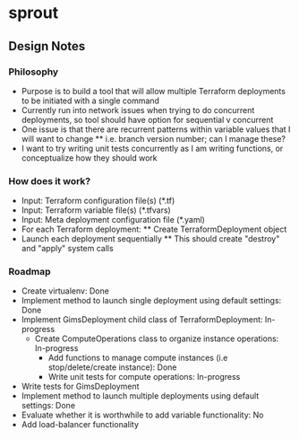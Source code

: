 # sprout

## Design Notes

### Philosophy
* Purpose is to build a tool that will allow multiple Terraform deployments to be initiated with a single command
* Currently run into network issues when trying to do concurrent deployments, so tool should have option for sequential v concurrent
* One issue is that there are recurrent patterns within variable values that I will want to change
** i.e. branch version number; can I manage these?
* I want to try writing unit tests concurrently as I am writing functions, or conceptualize how they should work

### How does it work?
* Input: Terraform configuration file(s) (*.tf)
* Input: Terraform variable file(s) (*.tfvars)
* Input: Meta deployment configuration file (*.yaml)
* For each Terraform deployment:
** Create TerraformDeployment object
* Launch each deployment sequentially
** This should create "destroy" and "apply" system calls

### Roadmap
* Create virtualenv: Done
* Implement method to launch single deployment using default settings: Done
* Implement GimsDeployment child class of TerraformDeployment: In-progress
  * Create ComputeOperations class to organize instance operations: In-progress
    * Add functions to manage compute instances (i.e stop/delete/create instance): Done
    * Write unit tests for compute operations: In-progress
* Write tests for GimsDeployment
* Implement method to launch multiple deployments using default settings: Done
* Evaluate whether it is worthwhile to add variable functionality: No
* Add load-balancer functionality
